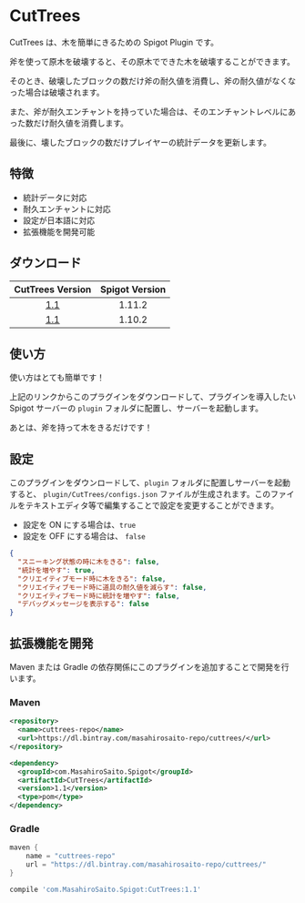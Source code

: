 # CutTrees

CutTrees は、木を簡単にきるための Spigot Plugin です。

斧を使って原木を破壊すると、その原木でできた木を破壊することができます。

そのとき、破壊したブロックの数だけ斧の耐久値を消費し、斧の耐久値がなくなった場合は破壊されます。

また、斧が耐久エンチャントを持っていた場合は、そのエンチャントレベルにあった数だけ耐久値を消費します。

最後に、壊したブロックの数だけプレイヤーの統計データを更新します。

## 特徴

- 統計データに対応
- 耐久エンチャントに対応
- 設定が日本語に対応
- 拡張機能を開発可能

## ダウンロード

| CutTrees Version | Spigot Version |
| :--------------: | :------------: |
| [1.1](https://bintray.com/masahirosaito-repo/cuttrees/download_file?file_path=com%2FMasahiroSaito%2FSpigot%2FCutTrees%2F1.1%2FCutTrees-1.1.jar) | 1.11.2 |
| [1.1](https://bintray.com/masahirosaito-repo/cuttrees/download_file?file_path=com%2FMasahiroSaito%2FSpigot%2FCutTrees%2F1.0%2FCutTrees-1.1.jar) | 1.10.2 |

## 使い方

使い方はとても簡単です！

上記のリンクからこのプラグインをダウンロードして、プラグインを導入したい Spigot サーバーの `plugin` フォルダに配置し、サーバーを起動します。

あとは、斧を持って木をきるだけです！

## 設定

このプラグインをダウンロードして、`plugin` フォルダに配置しサーバーを起動すると、 `plugin/CutTrees/configs.json` ファイルが生成されます。このファイルをテキストエディタ等で編集することで設定を変更することができます。

- 設定を ON にする場合は、`true`
- 設定を OFF にする場合は、 `false`

```json
{
  "スニーキング状態の時に木をきる": false,
  "統計を増やす": true,
  "クリエイティブモード時に木をきる": false,
  "クリエイティブモード時に道具の耐久値を減らす": false,
  "クリエイティブモード時に統計を増やす": false,
  "デバッグメッセージを表示する": false
}
```

## 拡張機能を開発

Maven または Gradle の依存関係にこのプラグインを追加することで開発を行います。

### Maven

```xml
<repository>
  <name>cuttrees-repo</name>
  <url>https://dl.bintray.com/masahirosaito-repo/cuttrees/</url>
</repository>
```

```xml
<dependency>
  <groupId>com.MasahiroSaito.Spigot</groupId>
  <artifactId>CutTrees</artifactId>
  <version>1.1</version>
  <type>pom</type>
</dependency>
```

### Gradle

```gradle
maven {
    name = "cuttrees-repo"
    url = "https://dl.bintray.com/masahirosaito-repo/cuttrees/"
}
```

```gradle
compile 'com.MasahiroSaito.Spigot:CutTrees:1.1'
```
